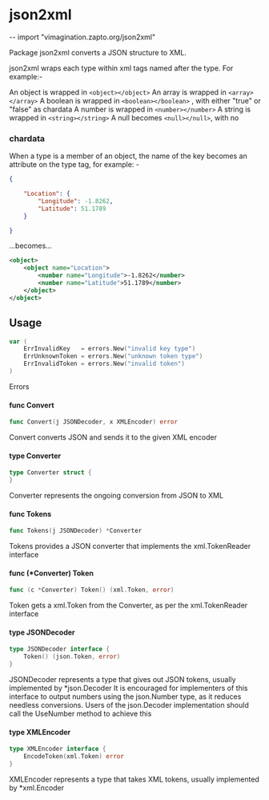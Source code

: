 # json2xml
--
    import "vimagination.zapto.org/json2xml"

Package json2xml converts a JSON structure to XML.

json2xml wraps each type within xml tags named after the type. For example:-

An object is wrapped in `<object></object>` An array is wrapped in
`<array></array>` A boolean is wrapped in `<boolean></boolean>` , with either
"true" or "false" as chardata A number is wrapped in `<number></number>` A
string is wrapped in `<string></string>` A null becomes `<null></null>`, with no
### chardata

When a type is a member of an object, the name of the key becomes an attribute
on the type tag, for example: -

```json
{

    "Location": {
    	"Longitude": -1.8262,
    	"Latitude": 51.1789
    }

}
```

...becomes...

```xml
<object>
    <object name="Location">
    	<number name="Longitude">-1.8262</number>
    	<number name="Latitude">51.1789</number>
    </object>
</object>
```

## Usage

```go
var (
	ErrInvalidKey   = errors.New("invalid key type")
	ErrUnknownToken = errors.New("unknown token type")
	ErrInvalidToken = errors.New("invalid token")
)
```
Errors

#### func  Convert

```go
func Convert(j JSONDecoder, x XMLEncoder) error
```
Convert converts JSON and sends it to the given XML encoder

#### type Converter

```go
type Converter struct {
}
```

Converter represents the ongoing conversion from JSON to XML

#### func  Tokens

```go
func Tokens(j JSONDecoder) *Converter
```
Tokens provides a JSON converter that implements the xml.TokenReader interface

#### func (*Converter) Token

```go
func (c *Converter) Token() (xml.Token, error)
```
Token gets a xml.Token from the Converter, as per the xml.TokenReader interface

#### type JSONDecoder

```go
type JSONDecoder interface {
	Token() (json.Token, error)
}
```

JSONDecoder represents a type that gives out JSON tokens, usually implemented by
*json.Decoder It is encouraged for implementers of this interface to output
numbers using the json.Number type, as it reduces needless conversions. Users of
the json.Decoder implementation should call the UseNumber method to achieve this

#### type XMLEncoder

```go
type XMLEncoder interface {
	EncodeToken(xml.Token) error
}
```

XMLEncoder represents a type that takes XML tokens, usually implemented by
*xml.Encoder
